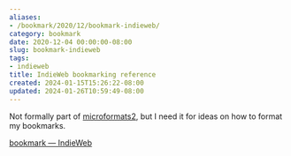 ```yaml
---
aliases:
- /bookmark/2020/12/bookmark-indieweb/
category: bookmark
date: 2020-12-04 00:00:00-08:00
slug: bookmark-indieweb
tags:
- indieweb
title: IndieWeb bookmarking reference
created: 2024-01-15T15:26:22-08:00
updated: 2024-01-26T10:59:49-08:00
---
```


Not formally part of [microformats2](../../../card/microformats2.md), but I need it for ideas on how to format my bookmarks.

[bookmark — IndieWeb](https://indieweb.org/bookmark)
